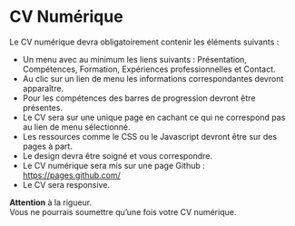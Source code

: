 # CV Numérique

Le CV numérique devra obligatoirement contenir les éléments suivants :
- Un menu avec au minimum les liens suivants : Présentation, Compétences, Formation, Expériences professionnelles et Contact.
- Au clic sur un lien de menu les informations correspondantes devront apparaître. 
- Pour les compétences des barres de progression devront être présentes.
- Le CV sera sur une unique page en cachant ce qui ne correspond pas au lien de menu sélectionné.
- Les ressources comme le CSS ou le Javascript devront être sur des pages à part.
- Le design devra être soigné et vous correspondre.
- Le CV numérique sera mis sur une page Github : https://pages.github.com/
- Le CV sera responsive. 

**Attention** à la rigueur.   
Vous ne pourrais soumettre qu’une fois votre CV numérique.
